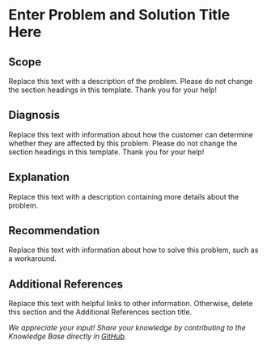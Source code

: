 # Enter Problem and Solution Title Here

## Scope

Replace this text with a description of the problem. Please do not change the section headings in this template. Thank you for your help!

## Diagnosis

Replace this text with information about how the customer can determine whether they are affected by this problem. Please do not change the section headings in this template. Thank you for your help!


## Explanation

Replace this text with a description containing more details about the problem.

## Recommendation

Replace this text with information about how to solve this problem, such as a workaround.

## Additional References

Replace this text with helpful links to other information. Otherwise, delete this section and the Additional References section title.

*We appreciate your input! Share your knowledge by contributing to the Knowledge Base directly in [GitHub](https://github.com/exasol/public-knowledgebase).* 